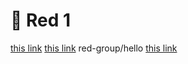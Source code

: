 # 🔴 Red 1

[this link](..black-group/all-pages.md)
[this link](..red-group/something.md)
red-group/hello
[this link](testing-redirects/red-group/hello.img)
